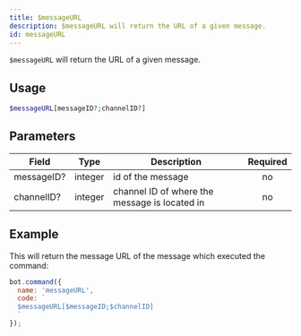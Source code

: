 ```yaml
---
title: $messageURL 
description: $messageURL will return the URL of a given message.
id: messageURL
---
```


`$messageURL` will return the URL of a given message.

## Usage

```php
$messageURL[messageID?;channelID?]
```

## Parameters 


| Field      | Type    | Description                                   | Required |
| ---------- | ------- | --------------------------------------------- |:--------:|
| messageID? | integer | id of the message                             |    no    |
| channelID? | integer | channel ID of where the message is located in |    no    |


## Example

This will return the message URL of the message which executed the command:

```javascript
bot.command({
  name: 'messageURL',
  code: `
  $messageURL[$messageID;$channelID]
  `
});
```
